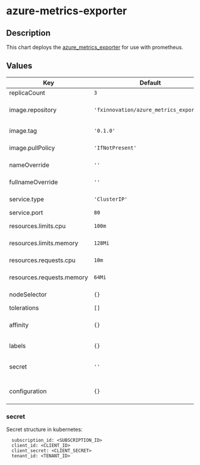 # azure-metrics-exporter
## Description
This chart deploys the [azure_metrics_exporter](https://github.com/RobustPerception/azure_metrics_exporter) for use with prometheus.

## Values
| Key | Default | Description |
| --- | ------- | ----------- |
| replicaCount | `3` | Number of replicas |
| image.repository | `'fxinnovation/azure_metrics_exporter'` | Repository of the docker image to be used |
| image.tag | `'0.1.0'` | Tag of the docker image to be used |
| image.pullPolicy | `'IfNotPresent'` | Pull policy of the image to be used |
| nameOverride | `''` | overrides the name of the chart |
| fullnameOverride | `''` | overrides the full name of the chart |
| service.type | `'ClusterIP'` | Type of service to be used |
| service.port | `80` | Service port to be used |
| resources.limits.cpu | `100m` | Limit CPU of the container |
| resources.limits.memory | `128Mi` | Memory limit of the container |
| resources.requests.cpu | `10m` | Requested CPU of the container |
| resources.requests.memory | `64Mi` | Memory requested by the container |
| nodeSelector | `{}` | node selection constraint |
| tolerations | `[]` | scheduling tolerations |
| affinity | `{}` | node and inter-pod affinity and ainti-affinity |
| labels | `{}` | labels that will be added on all resources |
| secret | `''` | secret in which are the credentials for azure_metrics_exporter |
| configuration | `{}` | configuration under the yaml form for azure_metrics_exporter |

### secret
Secret structure in kubernetes:
```
  subscription_id: <SUBSCRIPTION_ID>
  client_id: <CLIENT_ID>
  client_secret: <CLIENT_SECRET>
  tenant_id: <TENANT_ID>
```
